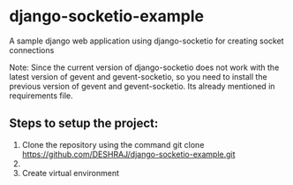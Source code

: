# django-socketio-example
A sample django web application using django-socketio for creating socket connections

Note: Since the current version of django-socketio does not work with the latest version of gevent and gevent-socketio, so you need to install the previous version of gevent and gevent-socketio. Its already mentioned in requirements file. 

## Steps to setup the project:

1. Clone the repository using the command 
      git clone https://github.com/DESHRAJ/django-socketio-example.git
2. 
3. Create virtual environment
